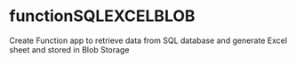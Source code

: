 # functionSQLEXCELBLOB
Create Function app to retrieve data from SQL database and generate Excel sheet and stored in Blob Storage
